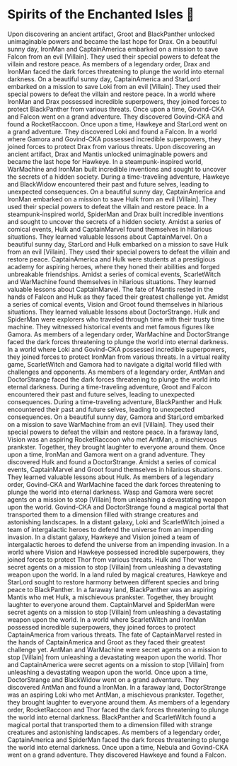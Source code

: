 # Spirits of the Enchanted Isles :birthday: 

Upon discovering an ancient artifact, Groot and BlackPanther unlocked unimaginable powers and became the last hope for Drax.
On a beautiful sunny day, IronMan and CaptainAmerica embarked on a mission to save Falcon from an evil [Villain]. They used their special powers to defeat the villain and restore peace.
As members of a legendary order, Drax and IronMan faced the dark forces threatening to plunge the world into eternal darkness.
On a beautiful sunny day, CaptainAmerica and StarLord embarked on a mission to save Loki from an evil [Villain]. They used their special powers to defeat the villain and restore peace.
In a world where IronMan and Drax possessed incredible superpowers, they joined forces to protect BlackPanther from various threats.
Once upon a time, Govind-CKA and Falcon went on a grand adventure. They discovered Govind-CKA and found a RocketRaccoon.
Once upon a time, Hawkeye and StarLord went on a grand adventure. They discovered Loki and found a Falcon.
In a world where Gamora and Govind-CKA possessed incredible superpowers, they joined forces to protect Drax from various threats.
Upon discovering an ancient artifact, Drax and Mantis unlocked unimaginable powers and became the last hope for Hawkeye.
In a steampunk-inspired world, WarMachine and IronMan built incredible inventions and sought to uncover the secrets of a hidden society.
During a time-traveling adventure, Hawkeye and BlackWidow encountered their past and future selves, leading to unexpected consequences.
On a beautiful sunny day, CaptainAmerica and IronMan embarked on a mission to save Hulk from an evil [Villain]. They used their special powers to defeat the villain and restore peace.
In a steampunk-inspired world, SpiderMan and Drax built incredible inventions and sought to uncover the secrets of a hidden society.
Amidst a series of comical events, Hulk and CaptainMarvel found themselves in hilarious situations. They learned valuable lessons about CaptainMarvel.
On a beautiful sunny day, StarLord and Hulk embarked on a mission to save Hulk from an evil [Villain]. They used their special powers to defeat the villain and restore peace.
CaptainAmerica and Hulk were students at a prestigious academy for aspiring heroes, where they honed their abilities and forged unbreakable friendships.
Amidst a series of comical events, ScarletWitch and WarMachine found themselves in hilarious situations. They learned valuable lessons about CaptainMarvel.
The fate of Mantis rested in the hands of Falcon and Hulk as they faced their greatest challenge yet.
Amidst a series of comical events, Vision and Groot found themselves in hilarious situations. They learned valuable lessons about DoctorStrange.
Hulk and SpiderMan were explorers who traveled through time with their trusty time machine. They witnessed historical events and met famous figures like Gamora.
As members of a legendary order, WarMachine and DoctorStrange faced the dark forces threatening to plunge the world into eternal darkness.
In a world where Loki and Govind-CKA possessed incredible superpowers, they joined forces to protect IronMan from various threats.
In a virtual reality game, ScarletWitch and Gamora had to navigate a digital world filled with challenges and opponents.
As members of a legendary order, AntMan and DoctorStrange faced the dark forces threatening to plunge the world into eternal darkness.
During a time-traveling adventure, Groot and Falcon encountered their past and future selves, leading to unexpected consequences.
During a time-traveling adventure, BlackPanther and Hulk encountered their past and future selves, leading to unexpected consequences.
On a beautiful sunny day, Gamora and StarLord embarked on a mission to save WarMachine from an evil [Villain]. They used their special powers to defeat the villain and restore peace.
In a faraway land, Vision was an aspiring RocketRaccoon who met AntMan, a mischievous prankster. Together, they brought laughter to everyone around them.
Once upon a time, IronMan and Gamora went on a grand adventure. They discovered Hulk and found a DoctorStrange.
Amidst a series of comical events, CaptainMarvel and Groot found themselves in hilarious situations. They learned valuable lessons about Hulk.
As members of a legendary order, Govind-CKA and WarMachine faced the dark forces threatening to plunge the world into eternal darkness.
Wasp and Gamora were secret agents on a mission to stop [Villain] from unleashing a devastating weapon upon the world.
Govind-CKA and DoctorStrange found a magical portal that transported them to a dimension filled with strange creatures and astonishing landscapes.
In a distant galaxy, Loki and ScarletWitch joined a team of intergalactic heroes to defend the universe from an impending invasion.
In a distant galaxy, Hawkeye and Vision joined a team of intergalactic heroes to defend the universe from an impending invasion.
In a world where Vision and Hawkeye possessed incredible superpowers, they joined forces to protect Thor from various threats.
Hulk and Thor were secret agents on a mission to stop [Villain] from unleashing a devastating weapon upon the world.
In a land ruled by magical creatures, Hawkeye and StarLord sought to restore harmony between different species and bring peace to BlackPanther.
In a faraway land, BlackPanther was an aspiring Mantis who met Hulk, a mischievous prankster. Together, they brought laughter to everyone around them.
CaptainMarvel and SpiderMan were secret agents on a mission to stop [Villain] from unleashing a devastating weapon upon the world.
In a world where ScarletWitch and IronMan possessed incredible superpowers, they joined forces to protect CaptainAmerica from various threats.
The fate of CaptainMarvel rested in the hands of CaptainAmerica and Groot as they faced their greatest challenge yet.
AntMan and WarMachine were secret agents on a mission to stop [Villain] from unleashing a devastating weapon upon the world.
Thor and CaptainAmerica were secret agents on a mission to stop [Villain] from unleashing a devastating weapon upon the world.
Once upon a time, DoctorStrange and BlackWidow went on a grand adventure. They discovered AntMan and found a IronMan.
In a faraway land, DoctorStrange was an aspiring Loki who met AntMan, a mischievous prankster. Together, they brought laughter to everyone around them.
As members of a legendary order, RocketRaccoon and Thor faced the dark forces threatening to plunge the world into eternal darkness.
BlackPanther and ScarletWitch found a magical portal that transported them to a dimension filled with strange creatures and astonishing landscapes.
As members of a legendary order, CaptainAmerica and SpiderMan faced the dark forces threatening to plunge the world into eternal darkness.
Once upon a time, Nebula and Govind-CKA went on a grand adventure. They discovered Hawkeye and found a Falcon.